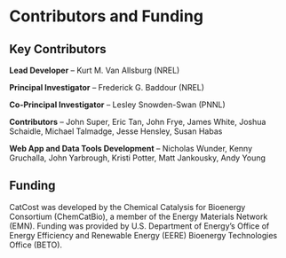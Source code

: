# Contributors and Funding

## Key Contributors <!-- {docsify-ignore} -->

**Lead Developer** ­– Kurt M. Van Allsburg (NREL)

**Principal Investigator** ­­­– Frederick G. Baddour (NREL)

**Co-Principal Investigator** – Lesley Snowden-Swan (PNNL)

**Contributors** ­– John Super, Eric Tan, John Frye, James White, Joshua Schaidle, Michael Talmadge, Jesse Hensley, Susan Habas

**Web App and Data Tools Development** ­­– Nicholas Wunder, Kenny Gruchalla, John Yarbrough, Kristi Potter, Matt Jankousky, Andy Young

## Funding <!-- {docsify-ignore} -->

CatCost was developed by the Chemical Catalysis for Bioenergy Consortium (ChemCatBio), a member of the Energy Materials Network (EMN). Funding was provided by U.S. Department of Energy’s Office of Energy Efficiency and Renewable Energy (EERE) Bioenergy Technologies Office (BETO).
